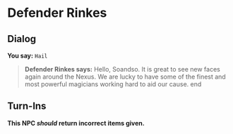 # Defender Rinkes
## Dialog

**You say:** `Hail`



>**Defender Rinkes says:** Hello, Soandso.  It is great to see new faces again around the Nexus.  We are lucky to have some of the finest and most powerful magicians working hard to aid our cause.
end

## Turn-Ins



**This NPC *should* return incorrect items given.**





